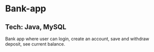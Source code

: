 # Bank-app

## Tech: Java, MySQL

Bank app where user can login, create an account, save and withdraw deposit, see current balance.
